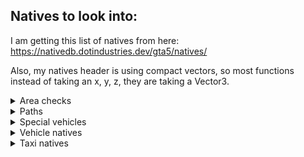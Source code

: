 ## Natives to look into:

I am getting this list of natives from here:
https://nativedb.dotindustries.dev/gta5/natives/

Also, my natives header is using compact vectors, so most functions instead of taking an x, y, z, they are taking a Vector3.

<details>
<summary> Area checks </summary>

IS_ENTITY_IN_AREA(Entity entity, Vector3 vec1_, Vector3 vec2_, BOOL p7, BOOL p8, Any p9)
* https://nativedb.dotindustries.dev/gta5/natives/0x54736AA40E271165

IS_COP_VEHICLE_IN_AREA_3D(float x1, float x2, float y1, float y2, float z1, float z2)
* https://nativedb.dotindustries.dev/gta5/natives/0x7EEF65D5F153E26A

IS_EXPLOSION_IN_AREA(int explosionType, Vector3 vec1_, Vector3 vec2_)
* https://nativedb.dotindustries.dev/gta5/natives/0x2E2EBA0EE7CED0E0

IS_EXPLOSION_ACTIVE_IN_AREA(int explosionType, Vector3 vec1_, Vector3 vec2_)
* https://nativedb.dotindustries.dev/gta5/natives/0x6070104B699B2EF4

IS_COP_PED_IN_AREA_3D(Vector3 vec1_, Vector3 vec2_)
* https://nativedb.dotindustries.dev/gta5/natives/0x16EC4839969F9F5E

IS_PED_SHOOTING_IN_AREA(Ped ped, Vector3 vec1_, Vector3 vec2_, BOOL p7, BOOL p8)
* https://nativedb.dotindustries.dev/gta5/natives/0x7E9DFE24AC1E58EF

IS_ANY_PED_SHOOTING_IN_AREA(Vector3 vec1_, Vector3 vec2_, BOOL p6, BOOL p7)
* https://nativedb.dotindustries.dev/gta5/natives/0xA0D3D71EA1086C55

TELL_GROUP_PEDS_IN_AREA_TO_ATTACK(Ped ped, Any p1, float p2, Hash hash, Any p4, Any p5)
* https://nativedb.dotindustries.dev/gta5/natives/0xAD27D957598E49E9

</details>

<details>
<summary> Paths </summary>
TODO Fill in some of these from pathfind that I find useful on the natives website.

SET_ALLOW_STREAM_PROLOGUE_NODES(BOOL toggle)
* https://nativedb.dotindustries.dev/gta5/natives/0x228E5C6AD4D74BFD

SET_ALLOW_STREAM_HEIST_ISLAND_NODES(BOOL toggle)
Activates Cayo Perico path nodes if passed `1`. GPS navigation will start working, maybe more stuff will change, not sure. It seems if you try to unload (pass `0`) when close to the island, your game might crash.
* https://nativedb.dotindustries.dev/gta5/natives/0xF74B1FFA4A15FBEA



</details>


<details>
<summary> Special vehicles </summary>

DETACH_VEHICLE_FROM_TOW_TRUCK(Vehicle towTruck, Vehicle vehicle)
* https://nativedb.dotindustries.dev/gta5/natives/0xC2DB6B6708350ED8

SET_VEHICLE_BULLDOZER_ARM_POSITION(Vehicle vehicle, float position, BOOL p2)
* https://nativedb.dotindustries.dev/gta5/natives/0xF8EBCCC96ADB9FB7

SET_​VEHICLE_​TOW_​TRUCK_​ARM_​POSITION(Vehicle vehicle, float position)
* https://nativedb.dotindustries.dev/gta5/natives/0xFE54B92A344583CA

ATTACH_​VEHICLE_​TO_​TOW_​TRUCK(Vehicle towTruck, Vehicle vehicle, BOOL rear, float hookOffsetX, float hookOffsetY, float hookOffsetZ)
* https://nativedb.dotindustries.dev/gta5/natives/0x29A16F8D621C4508

</details>





<details>
<summary> Vehicle natives </summary>

IS_​VEHICLE_​IN_​BURNOUT(Vehicle vehicle)
* https://nativedb.dotindustries.dev/gta5/natives/0x1297A88E081430EB

</details>



<details>
<summary> Taxi natives </summary>

SET_TAXI_LIGHTS(Vehicle vehicle, BOOL state)
* https://nativedb.dotindustries.dev/gta5/natives/0x598803E85E8448D9

IS_​TAXI_​LIGHT_​ON(Vehicle vehicle)
* https://nativedb.dotindustries.dev/gta5/natives/0x7504C0F113AB50FC

IS_PED_IN_ANY_TAXI(Ped ped)
* https://nativedb.dotindustries.dev/gta5/natives/0x6E575D6A898AB852

</details>
